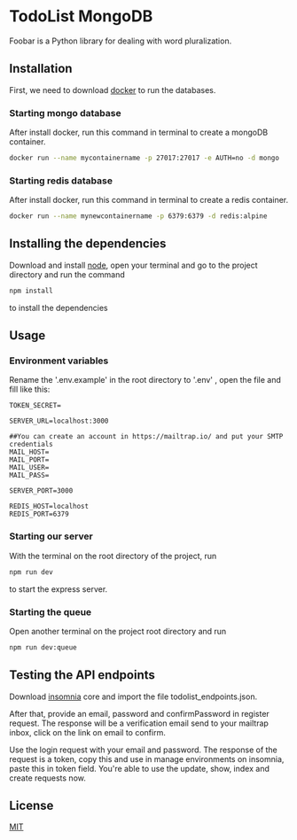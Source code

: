 # TodoList MongoDB

Foobar is a Python library for dealing with word pluralization.

## Installation

First, we need to download [docker](https://docs.docker.com/get-docker/) to run the databases.

### Starting mongo database
After install docker, run this command in terminal to create a mongoDB container.

```bash
docker run --name mycontainername -p 27017:27017 -e AUTH=no -d mongo
```
### Starting redis database
After install docker, run this command in terminal to create a redis container.

```bash
docker run --name mynewcontainername -p 6379:6379 -d redis:alpine
```

## Installing the dependencies
Download and install [node](https://nodejs.org/en/download/), open your terminal and go to the project directory and run the command 

```bash
npm install
```
to install the dependencies 


## Usage

### Environment variables

Rename the '.env.example' in the root directory to '.env' , open the file and fill like this:
```environment
TOKEN_SECRET=

SERVER_URL=localhost:3000

##You can create an account in https://mailtrap.io/ and put your SMTP credentials
MAIL_HOST=
MAIL_PORT=
MAIL_USER=
MAIL_PASS=

SERVER_PORT=3000

REDIS_HOST=localhost
REDIS_PORT=6379
``` 

### Starting our server

With the terminal on the root directory of the project, run
```bash
npm run dev
```
to start the express server.  
### Starting the queue
Open another terminal on the project root directory and run
```bash
npm run dev:queue
```

## Testing the API endpoints

Download [insomnia](https://insomnia.rest/download/) core and import the file todolist_endpoints.json.

After that, provide an email, password and confirmPassword in register request. The response will be a verification email send to your mailtrap inbox, click on the link on email to confirm.

  Use the login request with your email and password. The response of the request is a token, copy this and use in manage environments on insomnia, paste this in token field. You're able to use the update, show, index and create requests now.













## License
[MIT](https://choosealicense.com/licenses/mit/)

